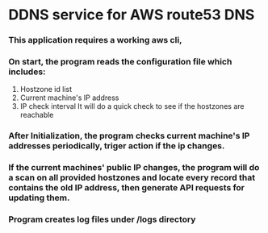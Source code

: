 # DDNS service for AWS route53 DNS

### This application requires a working aws cli,
### On start, the program reads the configuration file which includes:
  1. Hostzone id list
  2. Current machine's IP address
  3. IP check interval
It will do a quick check to see if the hostzones are reachable

### After Initialization, the program checks current machine's IP addresses periodically, triger action if the ip changes. 
### If the current machines' public IP changes, the program will do a scan on all provided hostzones and locate every record that contains the old IP address, then generate API requests for updating them.

### Program creates log files under /logs directory
